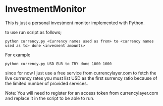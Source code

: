 # InvestmentMonitor
This is just a personal investment monitor implemented with Python.

to use run script as follows;
```
python currency.py <Currency names used as from> to <currency names used as to> done <invesment amounts>
```

For example
```
python currency.py USD EUR to TRY done 1000 1000
```

since for now I just use a free service from currencylayer.com to fetch the live currency rates you must list USD as the first surrency ratio because of the limited number of provided services.

Note: You will need to register for an access token from currencylayer.com and replace it in the script to be able to run.
